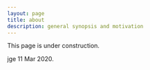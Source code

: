 ```yaml
---
layout: page
title: about
description: general synopsis and motivation
---
```


This page is under construction. 

jge 11 Mar 2020.